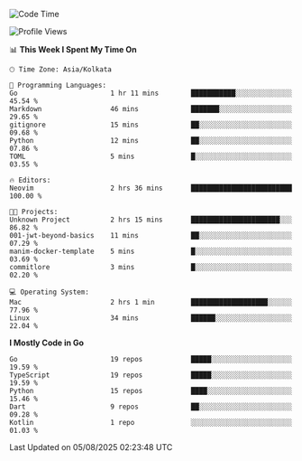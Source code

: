 <!--START_SECTION:waka-->
![Code Time](http://img.shields.io/badge/Code%20Time-93%20hrs%2049%20mins-blue)

![Profile Views](http://img.shields.io/badge/Profile%20Views-89-blue)

📊 **This Week I Spent My Time On** 

```text
🕑︎ Time Zone: Asia/Kolkata

💬 Programming Languages: 
Go                       1 hr 11 mins        ███████████░░░░░░░░░░░░░░   45.54 % 
Markdown                 46 mins             ███████░░░░░░░░░░░░░░░░░░   29.65 % 
gitignore                15 mins             ██░░░░░░░░░░░░░░░░░░░░░░░   09.68 % 
Python                   12 mins             ██░░░░░░░░░░░░░░░░░░░░░░░   07.86 % 
TOML                     5 mins              █░░░░░░░░░░░░░░░░░░░░░░░░   03.55 % 

🔥 Editors: 
Neovim                   2 hrs 36 mins       █████████████████████████   100.00 % 

🐱‍💻 Projects: 
Unknown Project          2 hrs 15 mins       ██████████████████████░░░   86.82 % 
001-jwt-beyond-basics    11 mins             ██░░░░░░░░░░░░░░░░░░░░░░░   07.29 % 
manim-docker-template    5 mins              █░░░░░░░░░░░░░░░░░░░░░░░░   03.69 % 
commitlore               3 mins              █░░░░░░░░░░░░░░░░░░░░░░░░   02.20 % 

💻 Operating System: 
Mac                      2 hrs 1 min         ███████████████████░░░░░░   77.96 % 
Linux                    34 mins             ██████░░░░░░░░░░░░░░░░░░░   22.04 % 
```

**I Mostly Code in Go** 

```text
Go                       19 repos            █████░░░░░░░░░░░░░░░░░░░░   19.59 % 
TypeScript               19 repos            █████░░░░░░░░░░░░░░░░░░░░   19.59 % 
Python                   15 repos            ████░░░░░░░░░░░░░░░░░░░░░   15.46 % 
Dart                     9 repos             ██░░░░░░░░░░░░░░░░░░░░░░░   09.28 % 
Kotlin                   1 repo              ░░░░░░░░░░░░░░░░░░░░░░░░░   01.03 % 
```




 Last Updated on 05/08/2025 02:23:48 UTC
<!--END_SECTION:waka-->

